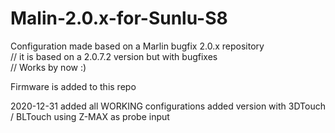 # Malin-2.0.x-for-Sunlu-S8
Configuration made based on a Marlin bugfix 2.0.x repository  
// it is based on a 2.0.7.2 version but with bugfixes  
// Works by now :)


Firmware is added to this repo

2020-12-31
added all WORKING configurations
added version with 3DTouch / BLTouch using Z-MAX as probe input
